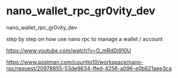 # nano_wallet_rpc_gr0vity_dev
nano_wallet_rpc_gr0vity_dev

step by step on how use nano rpc to manage a wallet / account

https://www.youtube.com/watch?v=O_mRdDi910U

https://www.postman.com/countto10/workspace/nano-rpc/request/20978855-53de9634-ffed-4256-a096-e0b621aee3ca
